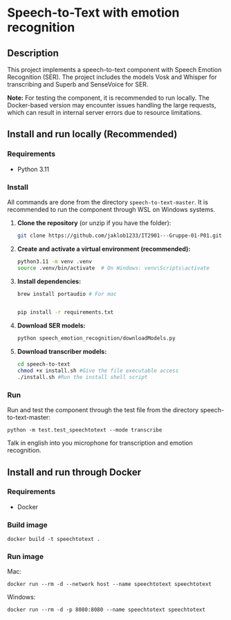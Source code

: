 # Speech-to-Text with emotion recognition

## Description
This project implements a speech-to-text component with Speech Emotion Recognition (SER). The project includes the models Vosk and Whisper for transcribing and Superb and SenseVoice for SER.

**Note:** For testing the component, it is recommended to run locally. The Docker-based version may encounter issues handling the large requests, which can result in internal server errors due to resource limitations.


## Install and run locally (Recommended)

### Requirements

- Python 3.11

### Install
All commands are done from the directory `speech-to-text-master`.
It is recommended to run the component through WSL on Windows systems.

1. **Clone the repository** (or unzip if you have the folder):

   ```bash
   git clone https://github.com/jaklob1233/IT2901---Gruppe-01-P01.git
   ```

2. **Create and activate a virtual environment (recommended):**

   ```bash
   python3.11 -m venv .venv
   source .venv/bin/activate  # On Windows: venv\Scripts\activate
   ```

3. **Install dependencies:**

   ```bash
   brew install portaudio # For mac
   ```

   ```bash

   pip install -r requirements.txt
   ```

4. **Download SER models:**

   ```bash
   python speech_emotion_recognition/downloadModels.py
   ```

5. **Download transcriber models:**

   ```bash
   cd speech-to-text
   chmod +x install.sh #Give the file executable access
   ./install.sh #Run the install shell script
   ```

### Run
Run and test the component through the test file from the directory speech-to-text-master:
```
python -m test.test_speechtotext --mode transcribe
```

Talk in english into you microphone for transcription and emotion recognition.

## Install and run through Docker
### Requirements

- Docker

### Build image
   ```
   docker build -t speechtotext .
   ```

### Run image
   Mac:
   ```
   docker run --rm -d --network host --name speechtotext speechtotext
   ```   


   Windows:
   ```
   docker run --rm -d -p 8080:8080 --name speechtotext speechtotext
   ```